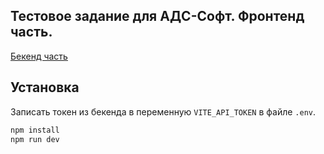 ## Тестовое задание для АДС-Софт. Фронтенд часть.

[Бекенд часть](https://github.com/dijeth-example-tasks/ads-soft_backend)

## Установка

Записать токен из бекенда в переменную `VITE_API_TOKEN` в файле `.env`.

```bash
npm install
npm run dev
```
